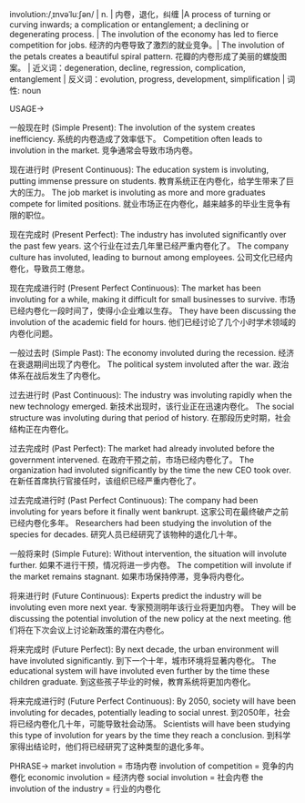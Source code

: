 involution:/ˌɪnvəˈluːʃən/ | n. | 内卷，退化，纠缠 |A process of turning or curving inwards; a complication or entanglement; a declining or degenerating process. | The involution of the economy has led to fierce competition for jobs. 经济的内卷导致了激烈的就业竞争。|  The involution of the petals creates a beautiful spiral pattern. 花瓣的内卷形成了美丽的螺旋图案。 | 近义词：degeneration, decline, regression, complication, entanglement | 反义词：evolution, progress, development, simplification | 词性: noun


USAGE->

一般现在时 (Simple Present):
The involution of the system creates inefficiency. 系统的内卷造成了效率低下。
Competition often leads to involution in the market. 竞争通常会导致市场内卷。

现在进行时 (Present Continuous):
The education system is involuting, putting immense pressure on students. 教育系统正在内卷化，给学生带来了巨大的压力。
The job market is involuting as more and more graduates compete for limited positions. 就业市场正在内卷化，越来越多的毕业生竞争有限的职位。

现在完成时 (Present Perfect):
The industry has involuted significantly over the past few years.  这个行业在过去几年里已经严重内卷化了。
The company culture has involuted, leading to burnout among employees. 公司文化已经内卷化，导致员工倦怠。

现在完成进行时 (Present Perfect Continuous):
The market has been involuting for a while, making it difficult for small businesses to survive. 市场已经内卷化一段时间了，使得小企业难以生存。
They have been discussing the involution of the academic field for hours. 他们已经讨论了几个小时学术领域的内卷化问题。

一般过去时 (Simple Past):
The economy involuted during the recession. 经济在衰退期间出现了内卷化。
The political system involuted after the war. 政治体系在战后发生了内卷化。

过去进行时 (Past Continuous):
The industry was involuting rapidly when the new technology emerged. 新技术出现时，该行业正在迅速内卷化。
The social structure was involuting during that period of history.  在那段历史时期，社会结构正在内卷化。

过去完成时 (Past Perfect):
The market had already involuted before the government intervened. 在政府干预之前，市场已经内卷化了。
The organization had involuted significantly by the time the new CEO took over.  在新任首席执行官接任时，该组织已经严重内卷化了。

过去完成进行时 (Past Perfect Continuous):
The company had been involuting for years before it finally went bankrupt.  这家公司在最终破产之前已经内卷化多年。
Researchers had been studying the involution of the species for decades. 研究人员已经研究了该物种的退化几十年。


一般将来时 (Simple Future):
Without intervention, the situation will involute further. 如果不进行干预，情况将进一步内卷。
The competition will involute if the market remains stagnant. 如果市场保持停滞，竞争将内卷化。

将来进行时 (Future Continuous):
Experts predict the industry will be involuting even more next year. 专家预测明年该行业将更加内卷。
They will be discussing the potential involution of the new policy at the next meeting. 他们将在下次会议上讨论新政策的潜在内卷化。

将来完成时 (Future Perfect):
By next decade, the urban environment will have involuted significantly. 到下一个十年，城市环境将显著内卷化。
The educational system will have involuted even further by the time these children graduate. 到这些孩子毕业的时候，教育系统将更加内卷化。

将来完成进行时 (Future Perfect Continuous):
By 2050, society will have been involuting for decades, potentially leading to social unrest. 到2050年，社会将已经内卷化几十年，可能导致社会动荡。
Scientists will have been studying this type of involution for years by the time they reach a conclusion. 到科学家得出结论时，他们将已经研究了这种类型的退化多年。



PHRASE->
market involution = 市场内卷
involution of competition = 竞争的内卷化
economic involution = 经济内卷
social involution = 社会内卷
the involution of the industry = 行业的内卷化

